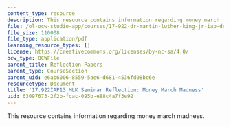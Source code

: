 ```yaml
---
content_type: resource
description: This resource contains information regarding money march madness.
file: /ol-ocw-studio-app/courses/17-922-dr-martin-luther-king-jr-iap-design-seminar-january-iap-2013/630976732f2bfcac095be88c4a7f3e92_MIT17_922IAP13_RefPapr5D.pdf
file_size: 110008
file_type: application/pdf
learning_resource_types: []
license: https://creativecommons.org/licenses/by-nc-sa/4.0/
ocw_type: OCWFile
parent_title: Reflection Papers
parent_type: CourseSection
parent_uid: e6ab6006-8559-5ae6-d681-4536fd08bc6e
resourcetype: Document
title: '17.922IAP13 MLK Seminar Reflection: Money March Madness'
uid: 63097673-2f2b-fcac-095b-e88c4a7f3e92
---
```

This resource contains information regarding money march madness.